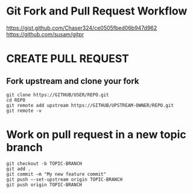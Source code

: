 # Git Fork and Pull Request Workflow

https://gist.github.com/Chaser324/ce0505fbed06b947d962
https://github.com/susam/gitpr

# CREATE PULL REQUEST

## Fork upstream and clone your fork

```
git clone https://GITHUB/USER/REPO.git
cd REPO
git remote add upstream https://GITHUB/UPSTREAM-OWNER/REPO.git
git remote -v
```

# Work on pull request in a new topic branch

```
git checkout -b TOPIC-BRANCH
git add .
git commit –m "My new feature commit"  
git push –-set-upstream origin TOPIC-BRANCH
git push origin TOPIC-BRANCH
```
